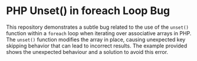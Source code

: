# PHP Unset() in foreach Loop Bug
This repository demonstrates a subtle bug related to the use of the `unset()` function within a `foreach` loop when iterating over associative arrays in PHP.  The `unset()` function modifies the array in place, causing unexpected key skipping behavior that can lead to incorrect results. The example provided shows the unexpected behaviour and a solution to avoid this error. 